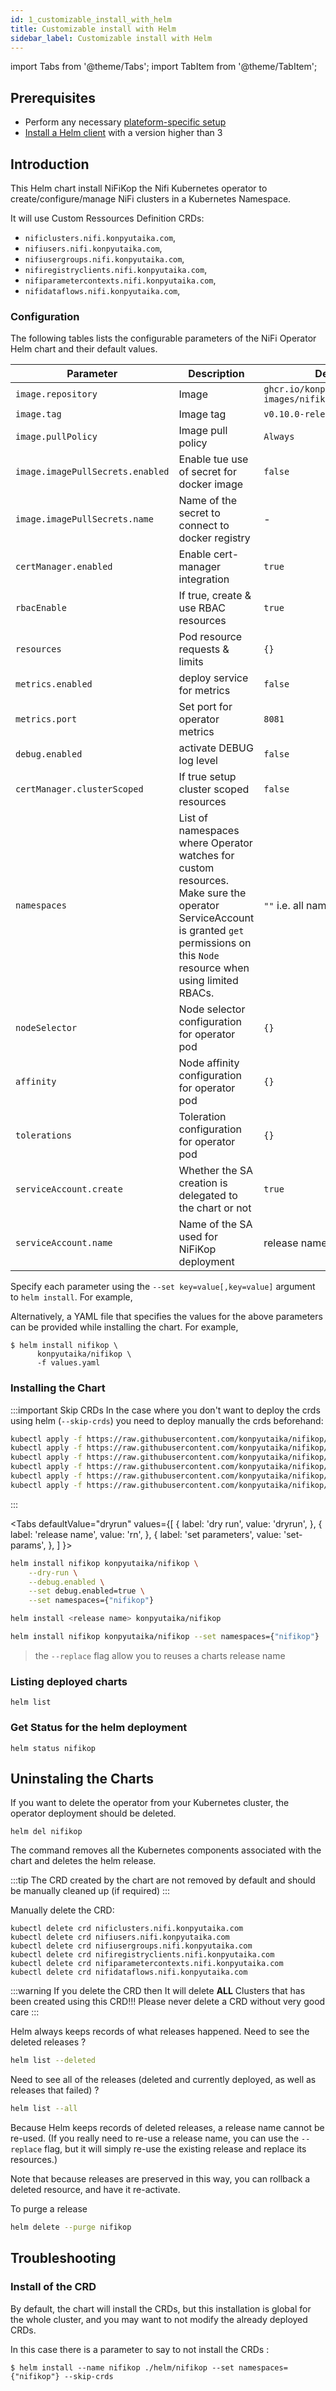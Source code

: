 ```yaml
---
id: 1_customizable_install_with_helm
title: Customizable install with Helm
sidebar_label: Customizable install with Helm
---
```


import Tabs from '@theme/Tabs';
import TabItem from '@theme/TabItem';

## Prerequisites

- Perform any necessary [plateform-specific setup](../2_platform_setup/1_gke.md)
- [Install a Helm client](https://github.com/helm/helm#install) with a version higher than 3

## Introduction

This Helm chart install NiFiKop the Nifi Kubernetes operator to create/configure/manage NiFi
clusters in a Kubernetes Namespace.

It will use Custom Ressources Definition CRDs:

- `nificlusters.nifi.konpyutaika.com`,
- `nifiusers.nifi.konpyutaika.com`,
- `nifiusergroups.nifi.konpyutaika.com`,
- `nifiregistryclients.nifi.konpyutaika.com`,
- `nifiparametercontexts.nifi.konpyutaika.com`,
- `nifidataflows.nifi.konpyutaika.com`,

### Configuration

The following tables lists the configurable parameters of the NiFi Operator Helm chart and their default values.

| Parameter                        | Description                                                                                                                                                                          | Default                                     |
| -------------------------------- | ------------------------------------------------------------------------------------------------------------------------------------------------------------------------------------ |---------------------------------------------|
| `image.repository`               | Image                                                                                                                                                                                | `ghcr.io/konpyutaika/docker-images/nifikop` |
| `image.tag`                      | Image tag                                                                                                                                                                            | `v0.10.0-release`                            |
| `image.pullPolicy`               | Image pull policy                                                                                                                                                                    | `Always`                                    |
| `image.imagePullSecrets.enabled` | Enable tue use of secret for docker image                                                                                                                                            | `false`                                     |
| `image.imagePullSecrets.name`    | Name of the secret to connect to docker registry                                                                                                                                     | -                                           |
| `certManager.enabled`            | Enable cert-manager integration                                                                                                                                                      | `true`                                      |
| `rbacEnable`                     | If true, create & use RBAC resources                                                                                                                                                 | `true`                                      |
| `resources`                      | Pod resource requests & limits                                                                                                                                                       | `{}`                                        |
| `metrics.enabled`                | deploy service for metrics                                                                                                                                                           | `false`                                     |
| `metrics.port`                   | Set port for operator metrics                                                                                                                                                        | `8081`                                      |
| `debug.enabled`                  | activate DEBUG log level                                                                                                                                                             | `false`                                     |
| `certManager.clusterScoped`      | If true setup cluster scoped resources                                                                                                                                               | `false`                                     |
| `namespaces`                     | List of namespaces where Operator watches for custom resources. Make sure the operator ServiceAccount is granted `get` permissions on this `Node` resource when using limited RBACs. | `""` i.e. all namespaces                    |
| `nodeSelector`                   | Node selector configuration for operator pod                                                                                                                                         | `{}`                                        |
| `affinity`                       | Node affinity configuration for operator pod                                                                                                                                         | `{}`                                        |
| `tolerations`                    | Toleration configuration for operator pod                                                                                                                                            | `{}`                                        |
| `serviceAccount.create`          | Whether the SA creation is delegated to the chart or not                                                                                                                             | `true`                                      |
| `serviceAccount.name`            | Name of the SA used for NiFiKop deployment                                                                                                                                           | release name                                |

Specify each parameter using the `--set key=value[,key=value]` argument to `helm install`. For example,

Alternatively, a YAML file that specifies the values for the above parameters can be provided while installing the chart. For example,

```console
$ helm install nifikop \
      konpyutaika/nifikop \
      -f values.yaml
```

### Installing the Chart

:::important Skip CRDs
In the case where you don't want to deploy the crds using helm (`--skip-crds`) you need to deploy manually the crds beforehand:

```bash
kubectl apply -f https://raw.githubusercontent.com/konpyutaika/nifikop/master/config/crd/bases/nifi.konpyutaika.com_nificlusters.yaml
kubectl apply -f https://raw.githubusercontent.com/konpyutaika/nifikop/master/config/crd/bases/nifi.konpyutaika.com_nifiusers.yaml
kubectl apply -f https://raw.githubusercontent.com/konpyutaika/nifikop/master/config/crd/bases/nifi.konpyutaika.com_nifiusergroups.yaml
kubectl apply -f https://raw.githubusercontent.com/konpyutaika/nifikop/master/config/crd/bases/nifi.konpyutaika.com_nifidataflows.yaml
kubectl apply -f https://raw.githubusercontent.com/konpyutaika/nifikop/master/config/crd/bases/nifi.konpyutaika.com_nifiparametercontexts.yaml
kubectl apply -f https://raw.githubusercontent.com/konpyutaika/nifikop/master/config/crd/bases/nifi.konpyutaika.com_nifiregistryclients.yaml
```

:::

<Tabs
defaultValue="dryrun"
values={[
{ label: 'dry run', value: 'dryrun', },
{ label: 'release name', value: 'rn', },
{ label: 'set parameters', value: 'set-params', },
]
}>
<TabItem value="dryrun">

```bash
helm install nifikop konpyutaika/nifikop \
    --dry-run \
    --debug.enabled \
    --set debug.enabled=true \
    --set namespaces={"nifikop"}
```

</TabItem>
<TabItem value="rn">

```bash
helm install <release name> konpyutaika/nifikop
```

</TabItem>

<TabItem value="set-params">

```bash
helm install nifikop konpyutaika/nifikop --set namespaces={"nifikop"}
```

</TabItem>
</Tabs>

> the `--replace` flag allow you to reuses a charts release name

### Listing deployed charts

```
helm list
```

### Get Status for the helm deployment

```
helm status nifikop
```

## Uninstaling the Charts

If you want to delete the operator from your Kubernetes cluster, the operator deployment
should be deleted.

```
helm del nifikop
```

The command removes all the Kubernetes components associated with the chart and deletes the helm release.

:::tip
The CRD created by the chart are not removed by default and should be manually cleaned up (if required)
:::

Manually delete the CRD:

```
kubectl delete crd nificlusters.nifi.konpyutaika.com
kubectl delete crd nifiusers.nifi.konpyutaika.com
kubectl delete crd nifiusergroups.nifi.konpyutaika.com
kubectl delete crd nifiregistryclients.nifi.konpyutaika.com
kubectl delete crd nifiparametercontexts.nifi.konpyutaika.com
kubectl delete crd nifidataflows.nifi.konpyutaika.com
```

:::warning
If you delete the CRD then
It will delete **ALL** Clusters that has been created using this CRD!!!
Please never delete a CRD without very good care
:::

Helm always keeps records of what releases happened. Need to see the deleted releases ?

```bash
helm list --deleted
```

Need to see all of the releases (deleted and currently deployed, as well as releases that
failed) ?

```bash
helm list --all
```

Because Helm keeps records of deleted releases, a release name cannot be re-used. (If you really need to re-use a
release name, you can use the `--replace` flag, but it will simply re-use the existing release and replace its
resources.)

Note that because releases are preserved in this way, you can rollback a deleted resource, and have it re-activate.

To purge a release

```bash
helm delete --purge nifikop
```

## Troubleshooting

### Install of the CRD

By default, the chart will install the CRDs, but this installation is global for the whole
cluster, and you may want to not modify the already deployed CRDs.

In this case there is a parameter to say to not install the CRDs :

```
$ helm install --name nifikop ./helm/nifikop --set namespaces={"nifikop"} --skip-crds
```
